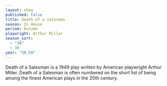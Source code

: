 ```yaml
---
layout: show
published: false
title: Death of a salesman
season: In House
period: Autumn
playwright: Arthur Miller
season_sort:
  - "30"
  - 30
year: "58_59"
---
```


Death of a Salesman is a 1949 play written by American playwright Arthur Miller. Death of a Salesman is often numbered on the short list of being among the finest American plays in the 20th century.
